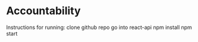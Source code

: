 # Accountability

Instructions for running:
clone github repo
go into react-api
npm install
npm start
